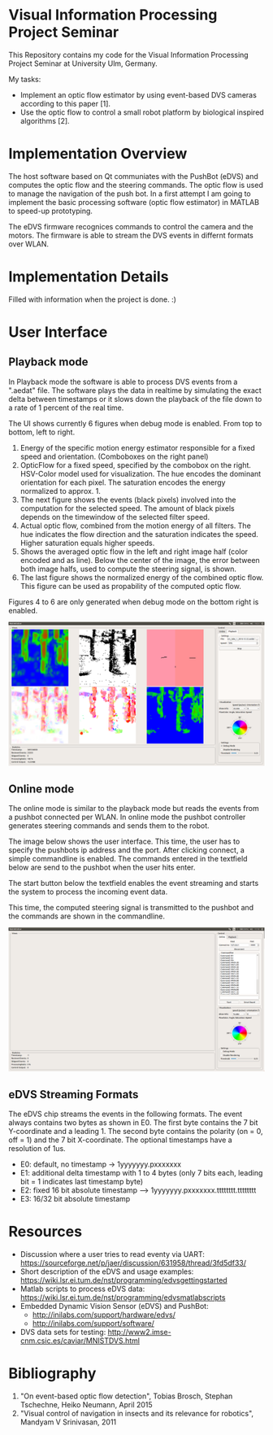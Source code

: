 # Visual Information Processing Project Seminar

This Repository contains my code for the Visual Information Processing Project Seminar at University Ulm, Germany.

My tasks:
- Implement an optic flow estimator by using event-based DVS cameras according to this paper \[1\].
- Use the optic flow to control a small robot platform by biological inspired algorithms \[2\].

# Implementation Overview
The host software based on Qt communiates with the PushBot (eDVS) and computes the optic flow and the steering commands. The optic flow is used to manage the navigation of the push bot. In a first attempt I am going to implement the basic processing software (optic flow estimator) in MATLAB to speed-up prototyping.

The eDVS firmware recognices commands to control the camera and the motors. The firmware is able to stream the DVS events in differnt formats over WLAN.

# Implementation Details
Filled with information when the project is done. :)

# User Interface
## Playback mode
In Playback mode the software is able to process DVS events from a ".aedat" file. The software plays the data in realtime by simulating the exact delta between timestamps or it slows down the playback of the file down to a rate of 1 percent of the real time.

The UI shows currently 6 figures when debug mode is enabled. From top to bottom, left to right.
1. Energy of the specific motion energy estimator responsible for a fixed speed and orientation. (Comboboxes on the right panel)
2. OpticFlow for a fixed speed, specified by the combobox on the right. HSV-Color model used for visualization. The hue encodes the dominant orientation for each pixel. The saturation encodes the energy normalized to approx. 1.
3. The next figure shows the events (black pixels) involved into the computation for the selected speed. The amount of black pixels depends on the timewindow of the selected filter speed.
4. Actual optic flow, combined from the motion energy of all filters. The hue indicates the flow direction and the saturation indicates the speed. Higher saturation equals higher speeds.
5. Shows the averaged optic flow in the left and right image half (color encoded and as line). Below the center of the image, the error between both image halfs, used to compute the steering signal, is shown.
6. The last figure shows the normalized energy of the combined optic flow. This figure can be used as propability of the computed optic flow.

Figures 4 to 6 are only generated when debug mode on the bottom right is enabled.

![UI 1](Doc/ui1.png)

## Online mode
The online mode is similar to the playback mode but reads the events from a  pushbot connected per WLAN. In online mode the pushbot controller generates steering commands and sends them to the robot.

The image below shows the user interface. This time, the user has to specify the pushbots ip address and the port. After clicking connect, a simple commandline is enabled. The commands entered in the textfield below are send to the pushbot when the user hits enter.

The start button below the textfield enables the event streaming and starts the system to process the incoming event data.

This time, the computed steering signal is transmitted to the pushbot and the commands are shown in the commandline.

![UI 1](Doc/ui5.png)


## eDVS Streaming Formats
The eDVS chip streams the events in the following formats. The event always contains two bytes as shown in E0. The first byte contains the 7 bit Y-coordinate and a leading 1. The second byte contains the polarity (on = 0, off = 1) and the 7 bit X-coordinate. The optional timestamps have a resolution of 1us.

- E0: default, no timestamp -> 1yyyyyyy.pxxxxxxx
- E1: additional delta timestamp with 1 to 4 bytes (only 7 bits each, leading bit = 1 indicates last timestamp byte)
- E2: fixed 16 bit absolute timestamp --> 1yyyyyyy.pxxxxxxx.tttttttt.tttttttt
- E3: 16/32 bit absolute timestamp

# Resources
- Discussion where a user tries to read eventy via UART:
https://sourceforge.net/p/jaer/discussion/631958/thread/3fd5df33/
- Short description of the eDVS and usage examples:
https://wiki.lsr.ei.tum.de/nst/programming/edvsgettingstarted
- Matlab scripts to process eDVS data:
https://wiki.lsr.ei.tum.de/nst/programming/edvsmatlabscripts
- Embedded Dynamic Vision Sensor (eDVS) and PushBot:
  - http://inilabs.com/support/hardware/edvs/
  - http://inilabs.com/support/software/
- DVS data sets for testing:
 http://www2.imse-cnm.csic.es/caviar/MNISTDVS.html


# Bibliography

1. "On event-based optic flow detection", Tobias Brosch, Stephan Tschechne, Heiko Neumann, April 2015
2. "Visual control of navigation in insects and its relevance for robotics", Mandyam V Srinivasan, 2011
